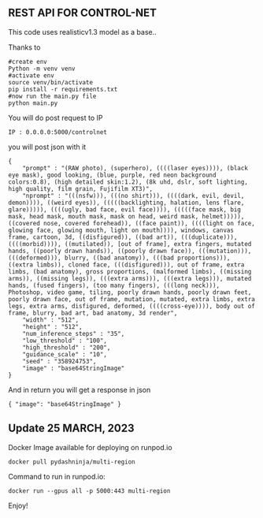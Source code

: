 ## REST API FOR CONTROL-NET

This code uses realisticv1.3 model as a base..

Thanks to 

```
#create env
Python -m venv venv
#activate env
source venv/bin/activate
pip install -r requirements.txt
#now run the main.py file
python main.py
```


You will do post request to IP
```
IP : 0.0.0.0:5000/controlnet
```
you will post json with it
```
{
	"prompt" : "(RAW photo), (superhero), ((((laser eyes)))), (black eye mask), good looking, (blue, purple, red neon background colors:0.8), (high detailed skin:1.2), (8k uhd, dslr, soft lighting, high quality, film grain, Fujifilm XT3)",
	"nprompt" : "(((nsfw))), (((no shirt))), ((((dark, evil, devil, demon)))), ((weird eyes)), (((((backlighting, halation, lens flare, glare))))), ((((ugly, bad face, evil face)))), (((((face mask, big mask, head mask, mouth mask, mask on head, weird mask, helmet))))), ((covered nose, covered forehead)), ((face paint)), ((((light on face, glowing face, glowing mouth, light on mouth)))), windows, canvas frame, cartoon, 3d, ((disfigured)), ((bad art)), (((duplicate))), ((((morbid)))), ((mutilated)), [out of frame], extra fingers, mutated hands, ((poorly drawn hands)), ((poorly drawn face)), (((mutation))), (((deformed))), blurry, ((bad anatomy)), (((bad proportions))), ((extra limbs)), cloned face, (((disfigured))), out of frame, extra limbs, (bad anatomy), gross proportions, (malformed limbs), ((missing arms)), ((missing legs)), (((extra arms))), (((extra legs))), mutated hands, (fused fingers), (too many fingers), (((long neck))), Photoshop, video game, tiling, poorly drawn hands, poorly drawn feet, poorly drawn face, out of frame, mutation, mutated, extra limbs, extra legs, extra arms, disfigured, deformed, ((((cross-eye)))), body out of frame, blurry, bad art, bad anatomy, 3d render",
	"width" : "512",
	"height" : "512",
	"num_inference_steps" : "35",
	"low_threshold" : "100",
	"high_threshold" : "200",
	"guidance_scale" : "10",
	"seed" : "358924753",
	"image" : "base64StringImage"
}
```
And in return you will get a response in json
```
{ "image": "base64StringImage" }
```
	
	

## Update 25 MARCH, 2023

Docker Image available for deploying on runpod.io

```
docker pull pydashninja/multi-region
```

Command to run in runpod.io:


```
docker run --gpus all -p 5000:443 multi-region
```

Enjoy!
